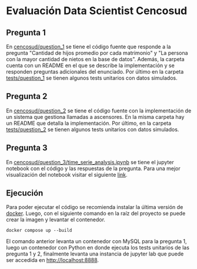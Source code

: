 # Evaluación Data Scientist Cencosud

## Pregunta 1

En [cencosud/question_1](cencosud/question_1) se tiene el código fuente que responde a la pregunta "Cantidad de hijos promedio por cada matrimonio" y "La persona con la mayor cantidad de nietos en la base de datos".  Además, la carpeta cuenta con un README en el que se describe la implementación y se responden preguntas adicionales del enunciado. Por último en la carpeta [tests/question_1](tests/question_1) se tienen algunos tests unitarios con datos simulados.

## Pregunta 2

En [cencosud/question_2](cencosud/question_2) se tiene el código fuente con la implementación de un sistema que gestiona llamadas a ascensores. En la misma carpeta hay un README que detalla la implementación. Por último, en la carpeta [tests/question_2](tests/question_2) se tienen algunos tests unitarios con datos simulados.

## Pregunta 3
En [cencosud/question_3/time_serie_analysis.ipynb](cencosud/question_3/time_serie_analysis.ipynb) se tiene el jupyter notebook con el código y las respuestas de la pregunta. Para una mejor visualización del notebook visitar el siguiente [link](https://nbviewer.org/github/dgarridoa/cencosud/blob/main/cencosud/question_3/time_serie_analysis.ipynb).

## Ejecución
Para poder ejecutar el código se recomienda instalar la última versión de [docker](https://docs.docker.com/get-docker/). Luego, con el siguiente comando en la raíz del proyecto se puede crear la imagen y levantar el contenedor.

```
docker compose up --build

```

El comando anterior levanta un contenedor con MySQL para la pregunta 1, luego un contenedor con Python en donde ejecuta los tests unitarios de las pregunta 1 y 2, finalmente levanta una instancia de jupyter lab que puede ser accedida en [http://localhost:8888](http://localhost:8888).
